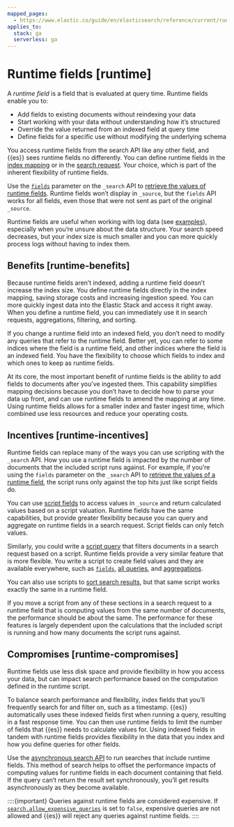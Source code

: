 ```yaml
---
mapped_pages:
  - https://www.elastic.co/guide/en/elasticsearch/reference/current/runtime.html
applies_to:
  stack: ga
  serverless: ga
---
```


# Runtime fields [runtime]

A *runtime field* is a field that is evaluated at query time. Runtime fields enable you to:

* Add fields to existing documents without reindexing your data
* Start working with your data without understanding how it’s structured
* Override the value returned from an indexed field at query time
* Define fields for a specific use without modifying the underlying schema

You access runtime fields from the search API like any other field, and {{es}} sees runtime fields no differently. You can define runtime fields in the [index mapping](map-runtime-field.md) or in the [search request](define-runtime-fields-in-search-request.md). Your choice, which is part of the inherent flexibility of runtime fields.

Use the [`fields`](elasticsearch://docs/reference/elasticsearch/rest-apis/retrieve-selected-fields.md) parameter on the `_search` API to [retrieve the values of runtime fields](retrieve-runtime-field.md). Runtime fields won’t display in `_source`, but the `fields` API works for all fields, even those that were not sent as part of the original `_source`.

Runtime fields are useful when working with log data (see [examples](explore-data-with-runtime-fields.md)), especially when you’re unsure about the data structure. Your search speed decreases, but your index size is much smaller and you can more quickly process logs without having to index them.


## Benefits [runtime-benefits] 

Because runtime fields aren’t indexed, adding a runtime field doesn’t increase the index size. You define runtime fields directly in the index mapping, saving storage costs and increasing ingestion speed. You can more quickly ingest data into the Elastic Stack and access it right away. When you define a runtime field, you can immediately use it in search requests, aggregations, filtering, and sorting.

If you change a runtime field into an indexed field, you don’t need to modify any queries that refer to the runtime field. Better yet, you can refer to some indices where the field is a runtime field, and other indices where the field is an indexed field. You have the flexibility to choose which fields to index and which ones to keep as runtime fields.

At its core, the most important benefit of runtime fields is the ability to add fields to documents after you’ve ingested them. This capability simplifies mapping decisions because you don’t have to decide how to parse your data up front, and can use runtime fields to amend the mapping at any time. Using runtime fields allows for a smaller index and faster ingest time, which combined use less resources and reduce your operating costs.


## Incentives [runtime-incentives] 

Runtime fields can replace many of the ways you can use scripting with the `_search` API. How you use a runtime field is impacted by the number of documents that the included script runs against. For example, if you’re using the `fields` parameter on the `_search` API to [retrieve the values of a runtime field](retrieve-runtime-field.md), the script runs only against the top hits just like script fields do.

You can use [script fields](elasticsearch://docs/reference/elasticsearch/rest-apis/retrieve-selected-fields.md#script-fields) to access values in `_source` and return calculated values based on a script valuation. Runtime fields have the same capabilities, but provide greater flexibility because you can query and aggregate on runtime fields in a search request. Script fields can only fetch values.

Similarly, you could write a [script query](elasticsearch://docs/reference/query-languages/query-dsl-script-query.md) that filters documents in a search request based on a script. Runtime fields provide a very similar feature that is more flexible. You write a script to create field values and they are available everywhere, such as [`fields`](elasticsearch://docs/reference/elasticsearch/rest-apis/retrieve-selected-fields.md), [all queries](../../../explore-analyze/query-filter/languages/querydsl.md), and [aggregations](../../../explore-analyze/query-filter/aggregations.md).

You can also use scripts to [sort search results](elasticsearch://docs/reference/elasticsearch/rest-apis/sort-search-results.md#script-based-sorting), but that same script works exactly the same in a runtime field.

If you move a script from any of these sections in a search request to a runtime field that is computing values from the same number of documents, the performance should be about the same. The performance for these features is largely dependent upon the calculations that the included script is running and how many documents the script runs against.


## Compromises [runtime-compromises] 

Runtime fields use less disk space and provide flexibility in how you access your data, but can impact search performance based on the computation defined in the runtime script.

To balance search performance and flexibility, index fields that you’ll frequently search for and filter on, such as a timestamp. {{es}} automatically uses these indexed fields first when running a query, resulting in a fast response time. You can then use runtime fields to limit the number of fields that {{es}} needs to calculate values for. Using indexed fields in tandem with runtime fields provides flexibility in the data that you index and how you define queries for other fields.

Use the [asynchronous search API](https://www.elastic.co/docs/api/doc/elasticsearch/operation/operation-async-search-submit) to run searches that include runtime fields. This method of search helps to offset the performance impacts of computing values for runtime fields in each document containing that field. If the query can’t return the result set synchronously, you’ll get results asynchronously as they become available.

::::{important} 
Queries against runtime fields are considered expensive. If [`search.allow_expensive_queries`](../../../explore-analyze/query-filter/languages/querydsl.md#query-dsl-allow-expensive-queries) is set to `false`, expensive queries are not allowed and {{es}} will reject any queries against runtime fields.
::::








